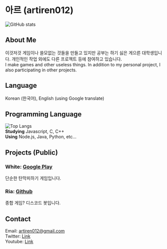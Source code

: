 # 아르 (artiren012)
![GitHub stats](https://github-readme-stats.vercel.app/api?username=artiren012&show_icons=true&theme=dark&rank_icon=github)
## About Me
이것저것 게임이나 쓸모없는 것들을 만들고 있지만 공부는 하기 싫은 게으른 대학생입니다. 개인적인 작업 외에도 다른 프로젝트 등에 참여하고 있습니다.  
I make games and other useless things. In addition to my personal project, I also participating in other projects.

## Language
Korean (한국어), English (using Google translate)

## Programming Language
![Top Langs](https://github-readme-stats.vercel.app/api/top-langs/?username=artiren012&layout=compact&theme=dark)  
**Studying** Javascript, C, C++  
**Using** Node.js, Java, Python, etc...

## Projects (Public)
### White: [Google Play](https://play.google.com/store/apps/details?id=com.arti.white)
단순한 탄막피하기 게임입니다.
### Ria: [Github](https://github.com/artiren012/Ria)
종합 게임? 디스코드 봇입니다.

## Contact
Email: artiren012@gmail.com  
Twitter: [Link](https://twitter.com/artiren012)  
Youtube: [Link](https://youtube.com/@ar012)
